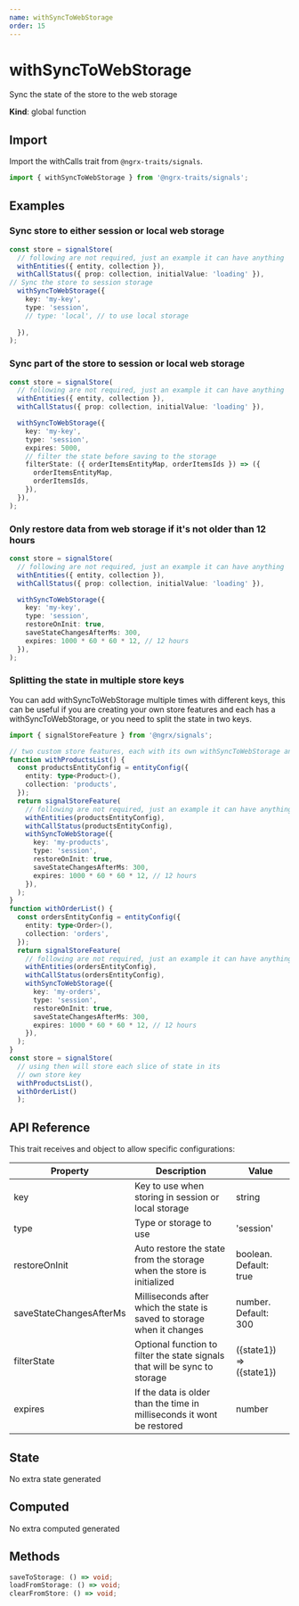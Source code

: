 ```yaml
---
name: withSyncToWebStorage 
order: 15
---
```


# withSyncToWebStorage

Sync the state of the store to the web storage

**Kind**: global function

## Import

Import the withCalls trait from `@ngrx-traits/signals`.

```ts
import { withSyncToWebStorage } from '@ngrx-traits/signals';
```

## Examples
### Sync store to either session or local web storage

```typescript
const store = signalStore(
  // following are not required, just an example it can have anything
  withEntities({ entity, collection }),
  withCallStatus({ prop: collection, initialValue: 'loading' }),
// Sync the store to session storage
  withSyncToWebStorage({
    key: 'my-key',
    type: 'session',
    // type: 'local', // to use local storage
    
  }),
);
```

### Sync part of the store to session or local web storage

```typescript
const store = signalStore(
  // following are not required, just an example it can have anything
  withEntities({ entity, collection }),
  withCallStatus({ prop: collection, initialValue: 'loading' }),

  withSyncToWebStorage({
    key: 'my-key',
    type: 'session',
    expires: 5000,
    // filter the state before saving to the storage
    filterState: ({ orderItemsEntityMap, orderItemsIds }) => ({
      orderItemsEntityMap,
      orderItemsIds,
    }),
  }),
);
```

### Only restore data from web storage if it's not older than 12 hours
```typescript
const store = signalStore(
  // following are not required, just an example it can have anything
  withEntities({ entity, collection }),
  withCallStatus({ prop: collection, initialValue: 'loading' }),

  withSyncToWebStorage({
    key: 'my-key',
    type: 'session',
    restoreOnInit: true,
    saveStateChangesAfterMs: 300,
    expires: 1000 * 60 * 60 * 12, // 12 hours
  }),
);
```

### Splitting the state in multiple store keys
You can add withSyncToWebStorage multiple times with different keys, this can be useful if you are creating your own store features and each has a withSyncToWebStorage, or you need to split the state in two keys.

```typescript
import { signalStoreFeature } from '@ngrx/signals';

// two custom store features, each with its own withSyncToWebStorage and key
function withProductsList() {
  const productsEntityConfig = entityConfig({
    entity: type<Product>(),
    collection: 'products',
  });
  return signalStoreFeature(
    // following are not required, just an example it can have anything
    withEntities(productsEntityConfig),
    withCallStatus(productsEntityConfig),
    withSyncToWebStorage({
      key: 'my-products',
      type: 'session',
      restoreOnInit: true,
      saveStateChangesAfterMs: 300,
      expires: 1000 * 60 * 60 * 12, // 12 hours
    }),
  );
}
function withOrderList() {
  const ordersEntityConfig = entityConfig({
    entity: type<Order>(),
    collection: 'orders',
  });
  return signalStoreFeature(
    // following are not required, just an example it can have anything
    withEntities(ordersEntityConfig),
    withCallStatus(ordersEntityConfig),
    withSyncToWebStorage({
      key: 'my-orders',
      type: 'session',
      restoreOnInit: true,
      saveStateChangesAfterMs: 300,
      expires: 1000 * 60 * 60 * 12, // 12 hours
    }),
  );
}
const store = signalStore(
  // using then will store each slice of state in its 
  // own store key
  withProductsList(),
  withOrderList()
  );
```
## API Reference

This trait receives and object to allow specific configurations:

| Property                | Description                                                                | Value                    |
|-------------------------|----------------------------------------------------------------------------|--------------------------|
| key                     | Key to use when storing in session or local storage                        | string                   |
| type                    | Type or storage to use                                                     | 'session'                | 'local'                                                                  |
| restoreOnInit           | Auto restore the state from the storage when the store is initialized      | boolean. Default: true   |
| saveStateChangesAfterMs | Milliseconds after which the state is saved to storage when it changes     | number. Default: 300     |
| filterState             | Optional function to filter the state signals that will be sync to storage | ({state1}) => ({state1}) |
| expires                 | If the data is older than the time in milliseconds it wont be restored     | number                   |

## State
No extra state generated
## Computed
No extra computed  generated

## Methods
```typescript
saveToStorage: () => void;
loadFromStorage: () => void;
clearFromStore: () => void;
```
